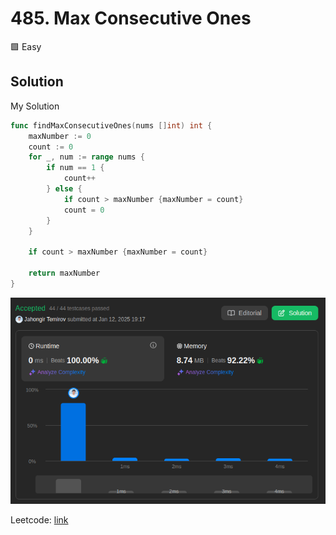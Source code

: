 # 485. Max Consecutive Ones

🟩 Easy

## Solution

My Solution

```go
func findMaxConsecutiveOnes(nums []int) int {
    maxNumber := 0
    count := 0
    for _, num := range nums {
        if num == 1 {
            count++
        } else {
            if count > maxNumber {maxNumber = count}
            count = 0
        }
    }

    if count > maxNumber {maxNumber = count}

    return maxNumber
}
```

![result](485.png)

Leetcode: [link](https://leetcode.com/problems/max-consecutive-ones/description/)
